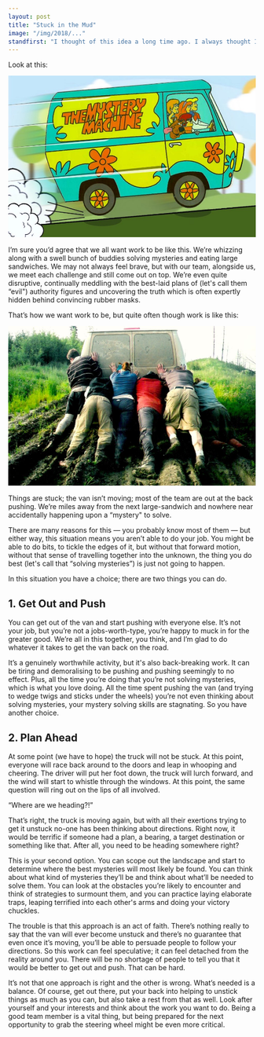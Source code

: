 ```yaml
---
layout: post
title: "Stuck in the Mud"
image: "/img/2018/..."
standfirst: "I thought of this idea a long time ago. I always thought I’d include it in a talk but never did. So here it is."
---
```

Look at this:

<img class="img-full" src="/img/2019/mysterymachine.jpg" />

I’m sure you’d agree that we all want work to be like this. We’re whizzing along with a swell bunch of buddies solving mysteries and eating large sandwiches. We may not always feel brave, but with our team, alongside us, we meet each challenge and still come out on top. We’re even quite disruptive, continually meddling with the best-laid plans of (let's call them “evil") authority figures and uncovering the truth which is often expertly hidden behind convincing rubber masks.

That’s how we want work to be, but quite often though work is like this:

<img class="img-full" src="/img/2019/stuck.jpg" />

Things are stuck; the van isn’t moving; most of the team are out at the back pushing. We’re miles away from the next large-sandwich and nowhere near accidentally happening upon a “mystery" to solve.

There are many reasons for this &mdash; you probably know most of them &mdash; but either way, this situation means you aren’t able to do your job. You might be able to do bits, to tickle the edges of it, but without that forward motion, without that sense of travelling together into the unknown, the thing you do best (let's call that “solving mysteries”) is just not going to happen.

In this situation you have a choice; there are two things you can do.

## 1. Get Out and Push

You can get out of the van and start pushing with everyone else. It’s not your job, but you’re not a jobs-worth-type, you’re happy to muck in for the greater good. We’re all in this together, you think, and I’m glad to do whatever it takes to get the van back on the road.

It’s a genuinely worthwhile activity, but it's also back-breaking work. It can be tiring and demoralising to be pushing and pushing seemingly to no effect. Plus, all the time you’re doing that you’re not solving mysteries, which is what you love doing. All the time spent pushing the van (and trying to wedge twigs and sticks under the wheels) you’re not even thinking about solving mysteries, your mystery solving skills are stagnating. So you have another choice.

## 2. Plan Ahead

At some point (we have to hope) the truck will not be stuck. At this point, everyone will race back around to the doors and leap in whooping and cheering. The driver will put her foot down, the truck will lurch forward, and the wind will start to whistle through the windows. At this point, the same question will ring out on the lips of all involved.

“Where are we heading?!”

That’s right, the truck is moving again, but with all their exertions trying to get it unstuck no-one has been thinking about directions. Right now, it would be terrific if someone had a plan, a bearing, a target destination or something like that. After all, you need to be heading somewhere right?

This is your second option. You can scope out the landscape and start to determine where the best mysteries will most likely be found. You can think about what kind of mysteries they’ll be and think about what’ll be needed to solve them. You can look at the obstacles you’re likely to encounter and think of strategies to surmount them, and you can practice laying elaborate traps, leaping terrified into each other's arms and doing your victory chuckles.

The trouble is that this approach is an act of faith. There’s nothing really to say that the van will ever become unstuck and there’s no guarantee that even once it’s moving, you’ll be able to persuade people to follow your directions. So this work can feel speculative; it can feel detached from the reality around you. There will be no shortage of people to tell you that it would be better to get out and push. That can be hard.

It’s not that one approach is right and the other is wrong. What’s needed is a balance. Of course, get out there, put your back into helping to unstick things as much as you can, but also take a rest from that as well. Look after yourself and your interests and think about the work you want to do. Being a good team member is a vital thing, but being prepared for the next opportunity to grab the steering wheel might be even more critical.
